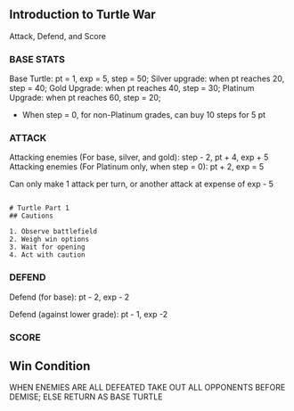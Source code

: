 ## Introduction to Turtle War

Attack, Defend, and Score

### BASE STATS

Base Turtle: pt = 1, exp = 5, step = 50;
Silver upgrade: when pt reaches 20, step = 40;
Gold Upgrade: when pt reaches 40, step = 30;
Platinum Upgrade: when pt reaches 60, step = 20;

* When step = 0, for non-Platinum grades, can buy 10 steps for 5 pt

### ATTACK

Attacking enemies (For base, silver, and gold): step - 2, pt + 4, exp + 5 
Attacking enemies (For Platinum only, when step = 0): pt + 2, exp = 5

Can only make 1 attack per turn, or another attack at expense of exp - 5

```Marking

# Turtle Part 1
## Cautions

1. Observe battlefield
2. Weigh win options
3. Wait for opening
4. Act with caution

```

### DEFEND

Defend (for base): pt - 2, exp - 2

Defend (against lower grade): pt - 1, exp -2

### SCORE

## Win Condition

WHEN ENEMIES ARE ALL DEFEATED
TAKE OUT ALL OPPONENTS BEFORE DEMISE; ELSE RETURN AS BASE TURTLE
